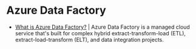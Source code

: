 # Azure Data Factory

* [What is Azure Data Factory?](https://learn.microsoft.com/en-us/azure/data-factory/introduction) | Azure Data Factory is a managed cloud service that's built for complex hybrid extract-transform-load (ETL), extract-load-transform (ELT), and data integration projects.
